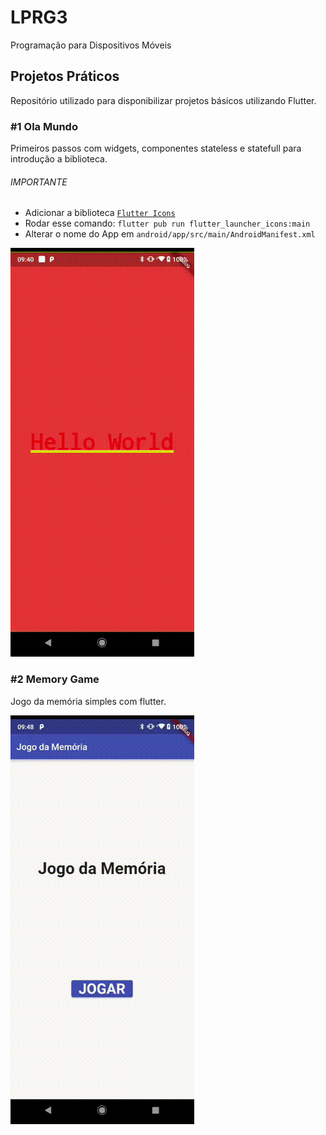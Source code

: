 # LPRG3
Programação para Dispositivos Móveis

## Projetos Práticos

Repositório utilizado para disponibilizar projetos básicos utilizando Flutter.

### #1 Ola Mundo

Primeiros passos com widgets, componentes stateless e statefull para introdução a biblioteca.

###### IMPORTANTE
 - Adicionar a biblioteca [`Flutter Icons`](https://pub.dev/packages/flutter_launcher_icons)
 - Rodar esse comando: `flutter pub run flutter_launcher_icons:main`
 - Alterar o nome do App em `android/app/src/main/AndroidManifest.xml`

![Olá Mundo...](readme/ola_mundo.gif)

### #2 Memory Game

Jogo da memória simples com flutter.

![Memory Game...](readme/memory_game.gif)

